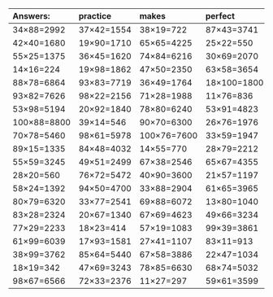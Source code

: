 | Answers: | practice | makes | perfect | ! |
| :--- | :--- | :--- | :--- | :--- |
| 34×88=2992 | 37×42=1554 | 38×19=722 | 87×43=3741 | 32×73=2336 | 
| 42×40=1680 | 19×90=1710 | 65×65=4225 | 25×22=550 | 81×95=7695 | 
| 55×25=1375 | 36×45=1620 | 74×84=6216 | 30×69=2070 | 24×72=1728 | 
| 14×16=224 | 19×98=1862 | 47×50=2350 | 63×58=3654 | 41×93=3813 | 
| 88×78=6864 | 93×83=7719 | 36×49=1764 | 18×100=1800 | 62×91=5642 | 
| 93×82=7626 | 98×22=2156 | 71×28=1988 | 11×76=836 | 14×11=154 | 
| 53×98=5194 | 20×92=1840 | 78×80=6240 | 53×91=4823 | 68×20=1360 | 
| 100×88=8800 | 39×14=546 | 90×70=6300 | 26×76=1976 | 98×41=4018 | 
| 70×78=5460 | 98×61=5978 | 100×76=7600 | 33×59=1947 | 53×66=3498 | 
| 89×15=1335 | 84×48=4032 | 14×55=770 | 28×79=2212 | 61×17=1037 | 
| 55×59=3245 | 49×51=2499 | 67×38=2546 | 65×67=4355 | 58×98=5684 | 
| 28×20=560 | 76×72=5472 | 40×90=3600 | 21×57=1197 | 100×50=5000 | 
| 58×24=1392 | 94×50=4700 | 33×88=2904 | 61×65=3965 | 92×28=2576 | 
| 80×79=6320 | 33×77=2541 | 69×88=6072 | 13×80=1040 | 43×80=3440 | 
| 83×28=2324 | 20×67=1340 | 67×69=4623 | 49×66=3234 | 66×65=4290 | 
| 77×29=2233 | 18×23=414 | 57×19=1083 | 99×39=3861 | 51×49=2499 | 
| 61×99=6039 | 17×93=1581 | 27×41=1107 | 83×11=913 | 88×41=3608 | 
| 38×99=3762 | 85×64=5440 | 67×58=3886 | 22×47=1034 | 24×35=840 | 
| 18×19=342 | 47×69=3243 | 78×85=6630 | 68×74=5032 | 22×34=748 | 
| 98×67=6566 | 72×33=2376 | 11×27=297 | 59×61=3599 | 83×89=7387 | 
